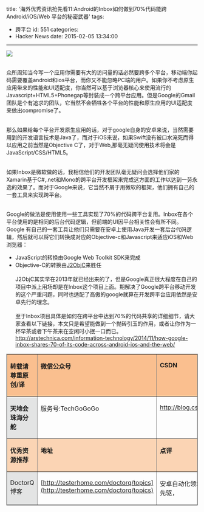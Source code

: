 title: '海外优秀资讯抢先看11:Android的Inbox如何做到70%代码能跨Android/iOS/Web 平台的秘密武器'
tags:
  - 跨平台
id: 551
categories:
  - Hacker News
date: 2015-02-05 13:34:00
---

<div id="article_content" class="article_content">&#13;

![](http://img.blog.csdn.net/20150205100513404?watermark/2/text/aHR0cDovL2Jsb2cuY3Nkbi5uZXQvemh1YmFpdGlhbg==/font/5a6L5L2T/fontsize/400/fill/I0JBQkFCMA==/dissolve/70/gravity/SouthEast)

<span style="white-space: pre;">	</span>众所周知当今写一个应用你需要有大的访问量的话必然要跨多个平台，移动端你起码需要覆盖android和ios平台，而你又不能忽略PC端的用户。如果你不考虑原生应用带来的性能和UI适配度，你当然可以基于浏览器核心来使用流行的Javascript+HTML5+Phonegap等封装成一个跨平台应用。但是Google的Gmail团队是个有追求的团队，它当然不会牺牲各个平台的性能和原生应用的UI适配度来做出compromise了。

<span style="white-space: pre;">	</span>那么如果给每个平台开发原生应用的话，对于google自身的安卓来说，当然需要用到的开发语言技术是Java了，而对于iOS来说，如果Swift没有被口水淹死而得以应用之前当然是Objective C了，对于Web,那毫无疑问使用技术将会是JavaScript/CSS/HTML5。

<span style="white-space: pre;">	</span>如果Inbox是微软做的话，我相信他们的开发团队毫无疑问会选择他们家的Xamarin基于C#,.net和Mono的跨平台开发框架来完成这方面的工作以达到一劳永逸的效果了。而对于Google来说，它当然不屑于用微软的框架，他们拥有自己的一套工具来实现跨平台。

<span style="white-space: pre;">	</span>Google的做法是使用使用一些工具实现了70%的代码跨平台复用。Inbox在各个平台使用的是相同的后台代码逻辑，但前端的UI因平台相关性会有所不同。Google 有自己的一套工具让他们只需要在安卓上使用Java开发一套后台代码逻辑，然后就可以将它们转换成对应的Objective-c和Javascript来适应iOS和Web浏览器：

*   JavaScript的转换由Google Web Toolkit SDK来完成
*   Objective-C的转换由[J2ObjC](http://j2objc.org/)来胜任<div><span style="white-space: pre;">	</span>J2ObjC其实早在2013年就已经出来的了，但是Google真正很大程度在自己的项目中派上用场却是在Inbox这个项目上面。期解决了Google跨平台移动开发的这个严重问题，同时也适配了高傲的google就算在开发跨平台应用依然是安卓先行的理念。</div><div><span style="white-space: pre;">	</span>至于Inbox项目具体是如何在跨平台中达到70%的代码共享的详细细节，请大家查看以下链接，本文只是希望能做到一个抛砖引玉的作用，或者让你作为一杯早茶或者下午茶来在空闲时小抿一口而已。http://arstechnica.com/information-technology/2014/11/how-google-inbox-shares-70-of-its-code-across-android-ios-and-the-web/</div><div>
</div><div><table border="1" cellspacing="0" cellpadding="0"><tbody><tr><td valign="top" style="background: rgb(250, 191, 143);">

**转载请尊重原创/译**
</td><td valign="top" style="background: rgb(250, 191, 143);">

**微信公众号**
</td><td valign="top" style="background: rgb(250, 191, 143);">

**CSDN**
</td></tr><tr><td valign="top" style="background: rgb(227, 228, 228);">

**天地会珠海分舵**
</td><td valign="top">

服务号:TechGoGoGo
</td><td valign="top">

<u>http://blog.csdn.net/zhubaitian</u>
</td></tr><tr><td valign="top" style="background: rgb(251, 212, 180);">

**优秀资源推荐**
</td><td valign="top" style="background: rgb(251, 212, 180);">

**地址**
</td><td valign="top" style="background: rgb(251, 212, 180);">

**点评**
</td></tr><tr><td valign="top" style="background: rgb(227, 228, 228);">

DoctorQ博客
</td><td valign="top">

[http://testerhome.com/doctorq/topics](http://testerhome.com/doctorq/topics)

</td><td valign="top">

安卓自动化领域才俊，技术分享先驱，
</td></tr></tbody></table>
</div></div>